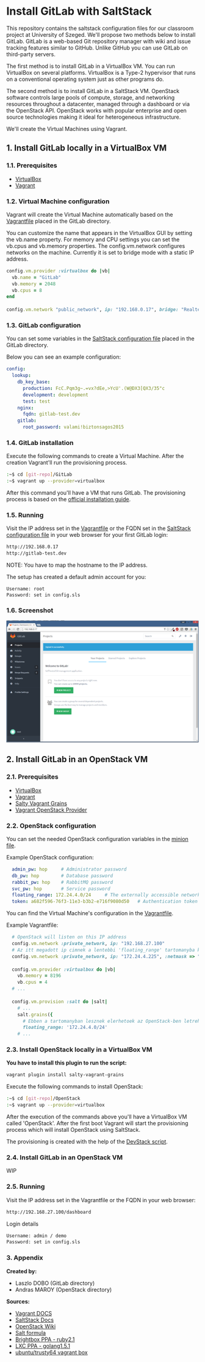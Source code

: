# Install GitLab with SaltStack

This repository contains the saltstack configuration files for our classroom project at University of Szeged. We'll propose two methods below to install GitLab. GitLab is a web-based Git repository manager with wiki and issue tracking features similar to GitHub. Unlike GitHub you can use GitLab on third-party servers.

The first method is to install GitLab in a VirtualBox VM. You can run VirtualBox on several platforms. VirtualBox is a Type-2 hypervisor that runs on a conventional operating system just as other programs do.

The second method is to install GitLab in a SaltStack VM. OpenStack software controls large pools of compute, storage, and networking resources throughout a datacenter, managed through a dashboard or via the OpenStack API. OpenStack works with popular enterprise and open source technologies making it ideal for heterogeneous infrastructure.

We'll create the Virtual Machines using Vagrant.

## 1. Install GitLab locally in a VirtualBox VM

### 1.1. Prerequisites
 - [VirtualBox](https://www.virtualbox.org/)
 - [Vagrant](https://www.vagrantup.com/)

### 1.2. Virtual Machine configuration

Vagrant will create the Virtual Machine automatically based on the [Vagrantfile](GitLab/Vagrantfile) placed in the GitLab directory.

You can customize the name that appears in the VirtualBox GUI by setting the vb.name property. For memory and CPU settings you can set the vb.cpus and vb.memory properties. The config.vm.network configures networks on the machine. Currently it is set to bridge mode with a static IP address.

```ruby
config.vm.provider :virtualbox do |vb|
  vb.name = "GitLab"
  vb.memory = 2048
  vb.cpus = 8
end

config.vm.network "public_network", ip: "192.168.0.17", bridge: "Realtek PCIe GBE Family Controller"
```

### 1.3. GitLab configuration
You can set some variables in the [SaltStack configuration file](GitLab/saltstack/pillar/config.sls) placed in the GitLab directory.

Below you can see an example configuration:

```yaml
config:
  lookup:
    db_key_base:
      production: FcC.Pqm3g~.=vx?dEe,>YcU'.(W@DX3[QX3/35"c
      development: development
      test: test
    nginx:
      fqdn: gitlab-test.dev
    gitlab:
      root_password: valami!biztonsagos2015
```

### 1.4. GitLab installation
Execute the following commands to create a Virtual Machine. After the creation Vagrant'll run the provisioning process.

```sh
:~$ cd [git-repo]/GitLab
:~$ vagrant up --provider=virtualbox
```

After this command you'll have a VM that runs GitLab. The provisioning process is based on the [official installation guide](https://github.com/gitlabhq/gitlabhq/blob/master/doc/install/installation.md).

### 1.5. Running

Visit the IP address set in the [Vagrantfile](GitLab/Vagrantfile) or the FQDN set in the [SaltStack configuration file](GitLab/saltstack/pillar/config.sls) in your web browser for your first GitLab login:

```sh
http://192.168.0.17
http://gitlab-test.dev
```
NOTE: You have to map the hostname to the IP address.

The setup has created a default admin account for you:

```
Username: root
Password: set in config.sls
```
### 1.6. Screenshot
![alt text](screenshot.png "Kepernyokep")

## 2. Install GitLab in an OpenStack VM

### 2.1. Prerequisites
 - [VirtualBox](https://www.virtualbox.org/)
 - [Vagrant](https://www.vagrantup.com/)
 - [Salty Vagrant Grains](https://github.com/ahmadsherif/salty-vagrant-grains)
 - [Vagrant OpenStack Provider](https://github.com/cloudbau/vagrant-openstack-plugin)

### 2.2. OpenStack configuration

You can set the needed OpenStack configuration variables in the [minion file](OpenStack/saltstack/etc/minion).

Example OpenStack configuration:
```yaml
  admin_pw: hop     # Administrator password
  db_pw: hop        # Database password
  rabbit_pw: hop    # RabbitMQ password
  svc_pw: hop       # Service password
  floating_range: 172.24.4.0/24     # The externally accessible network address range
  token: a682f596-76f3-11e3-b3b2-e716f9080d50   # Authentication token
```

You can find the Virtual Machine's configuration in the [Vagrantfile](OpenStack/Vagrantfile).

Example Vagrantfile:
```ruby
  # OpenStack will listen on this IP address
  config.vm.network :private_network, ip: "192.168.27.100"
  # Az itt megadott ip cimnek a lentebbi 'floating_range' tartomanyba kell esnie!
  config.vm.network :private_network, ip: "172.24.4.225", :netmask => "255.255.255.0", :auto_config => false

  config.vm.provider :virtualbox do |vb|
    vb.memory = 8196
    vb.cpus = 4
  # ...

  config.vm.provision :salt do |salt|
    # ...
    salt.grains({
      # Ebben a tartomanyban lesznek elerhetoek az OpenStack-ben letrehozott virtualis gepeink
      floating_range: '172.24.4.0/24'
    # ...
```

### 2.3. Install OpenStack locally in a VirtualBox VM

**You have to install this plugin to run the script:**
```sh
vagrant plugin install salty-vagrant-grains
```

Execute the following commands to install OpenStack:

```sh
:~$ cd [git-repo]/OpenStack
:~$ vagrant up --provider=virtualbox
```

After the execution of the commands above you'll have a VirtualBox VM called 'OpenStack'. After the first boot Vagrant will start the provisioning process which will install OpenStack using SaltStack.

The provisioning is created with the help of the [DevStack script](http://docs.openstack.org/developer/devstack).

### 2.4. Install GitLab in an OpenStack VM

WIP


### 2.5. Running

Visit the IP address set in the Vagrantfile or the FQDN in your web browser:

```sh
http://192.168.27.100/dashboard
```
Login details

```sh
Username: admin / demo
Password: set in config.sls
```

### 3. Appendix

**Created by:**
 - Laszlo DOBO (GitLab directory)
 - Andras MAROY (OpenStack directory)

**Sources:**
 - [Vagrant DOCS](https://docs.vagrantup.com/v2/)
 - [SaltStack Docs](https://docs.saltstack.com/en/latest/ref/states/all/index.html)
 - [OpenStack Wiki](https://wiki.openstack.org/wiki/Main_Page)
 - [Salt formula](https://github.com/saltstack-formulas/salt-formula)
 - [Brightbox PPA - ruby2.1](https://www.brightbox.com/blog/2014/01/09/ruby-2-1-ubuntu-packages/)
 - [LXC PPA - golang1.5.1](https://launchpad.net/~ubuntu-lxc/+archive/ubuntu/lxd-stable)
 - [ubuntu/trusty64 vagrant box](https://atlas.hashicorp.com/ubuntu/boxes/trusty64)
